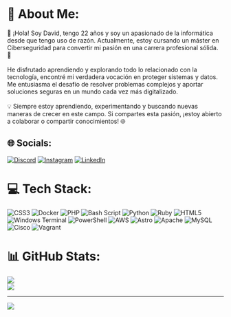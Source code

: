 # 💫 About Me:
👋 ¡Hola! Soy David, tengo 22 años y soy un apasionado de la informática desde que tengo uso de razón. Actualmente, estoy cursando un máster en Ciberseguridad para convertir mi pasión en una carrera profesional sólida. 🚀<br><br>He disfrutado aprendiendo y explorando todo lo relacionado con la tecnología, encontré mi verdadera vocación en proteger sistemas y datos. Me entusiasma el desafío de resolver problemas complejos y aportar soluciones seguras en un mundo cada vez más digitalizado.<br><br>💡 Siempre estoy aprendiendo, experimentando y buscando nuevas maneras de crecer en este campo. Si compartes esta pasión, ¡estoy abierto a colaborar o compartir conocimientos! 🌐


## 🌐 Socials:
[![Discord](https://img.shields.io/badge/Discord-%237289DA.svg?logo=discord&logoColor=white)](https://discord.gg/psycoga) [![Instagram](https://img.shields.io/badge/Instagram-%23E4405F.svg?logo=Instagram&logoColor=white)](https://instagram.com/_deivid._.gg) [![LinkedIn](https://img.shields.io/badge/LinkedIn-%230077B5.svg?logo=linkedin&logoColor=white)](https://www.linkedin.com/in/david-garrido-gutiérrez-a264b729b) 

# 💻 Tech Stack:
![CSS3](https://img.shields.io/badge/css3-%231572B6.svg?style=for-the-badge&logo=css3&logoColor=white) ![Docker](https://img.shields.io/badge/docker-%230db7ed.svg?style=for-the-badge&logo=docker&logoColor=white) ![PHP](https://img.shields.io/badge/php-%23777BB4.svg?style=for-the-badge&logo=php&logoColor=white) ![Bash Script](https://img.shields.io/badge/bash_script-%23121011.svg?style=for-the-badge&logo=gnu-bash&logoColor=white) ![Python](https://img.shields.io/badge/python-3670A0?style=for-the-badge&logo=python&logoColor=ffdd54) ![Ruby](https://img.shields.io/badge/ruby-%23CC342D.svg?style=for-the-badge&logo=ruby&logoColor=white) ![HTML5](https://img.shields.io/badge/html5-%23E34F26.svg?style=for-the-badge&logo=html5&logoColor=white) ![Windows Terminal](https://img.shields.io/badge/Windows%20Terminal-%234D4D4D.svg?style=for-the-badge&logo=windows-terminal&logoColor=white) ![PowerShell](https://img.shields.io/badge/PowerShell-%235391FE.svg?style=for-the-badge&logo=powershell&logoColor=white) ![AWS](https://img.shields.io/badge/AWS-%23FF9900.svg?style=for-the-badge&logo=amazon-aws&logoColor=white) ![Astro](https://img.shields.io/badge/astro-%232C2052.svg?style=for-the-badge&logo=astro&logoColor=white) ![Apache](https://img.shields.io/badge/apache-%23D42029.svg?style=for-the-badge&logo=apache&logoColor=white) ![MySQL](https://img.shields.io/badge/mysql-4479A1.svg?style=for-the-badge&logo=mysql&logoColor=white) ![Cisco](https://img.shields.io/badge/cisco-%23049fd9.svg?style=for-the-badge&logo=cisco&logoColor=black) ![Vagrant](https://img.shields.io/badge/vagrant-%231563FF.svg?style=for-the-badge&logo=vagrant&logoColor=white)
# 📊 GitHub Stats:
![](https://github-readme-stats.vercel.app/api?username=PsycoGa&theme=dark&hide_border=false&include_all_commits=false&count_private=false)<br/>
![](https://github-readme-stats.vercel.app/api/top-langs/?username=PsycoGa&theme=dark&hide_border=false&include_all_commits=false&count_private=false&layout=compact)

---
[![](https://visitcount.itsvg.in/api?id=PsycoGa&icon=7&color=0)](https://visitcount.itsvg.in)

<!-- Proudly created with GPRM ( https://gprm.itsvg.in ) -->
